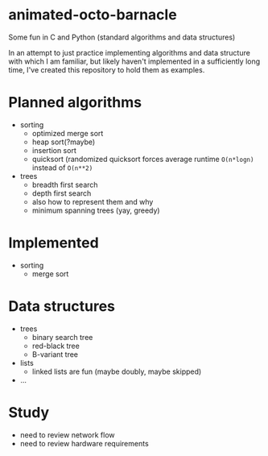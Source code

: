 # animated-octo-barnacle
Some fun in C and Python (standard algorithms and data structures)

In an attempt to just practice implementing algorithms and data structure with which I am familiar, but likely haven't implemented in 
a sufficiently long time, I've created this repository to hold them as examples.

# Planned algorithms
* sorting
  * optimized merge sort
  * heap sort(?maybe)
  * insertion sort
  * quicksort (randomized quicksort forces average runtime ``O(n*logn)`` instead of ``O(n**2)`` 
* trees
  * breadth first search
  * depth first search
  * also how to represent them and why
  * minimum spanning trees (yay, greedy)

# Implemented
* sorting
  * merge sort

# Data structures
* trees
  * binary search tree
  * red-black tree
  * B-variant tree
* lists
  * linked lists are fun (maybe doubly, maybe skipped)
* ...

# Study
* need to review network flow
* need to review hardware requirements

